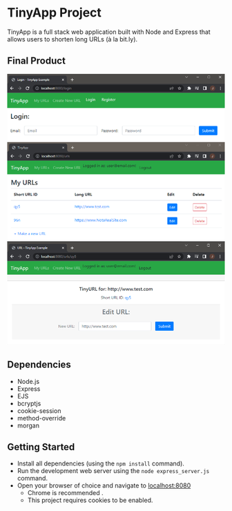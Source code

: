 # TinyApp Project

TinyApp is a full stack web application built with Node and Express that allows users to shorten long URLs (à la bit.ly).

## Final Product

![You can log in!](https://github.com/Jason-Wall/tinyapp/blob/main/docs/TinyApp_Login.png)\
![Manage your list of URLs!](https://github.com/Jason-Wall/tinyapp/blob/main/docs/TinyApp_Urls.png)\
![Edit URLs!](https://github.com/Jason-Wall/tinyapp/blob/main/docs/TinyApp_EditURL.png)


## Dependencies

- Node.js
- Express
- EJS
- bcryptjs
- cookie-session
- method-override
- morgan

## Getting Started

- Install all dependencies (using the `npm install` command).
- Run the development web server using the `node express_server.js` command.
- Open your browser of choice and navigate to [localhost:8080](localhost:8080)
  - Chrome is recommended .
  - This project requires cookies to be enabled.